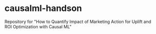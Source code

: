 # causalml-handson
Repository for "How to Quantify Impact of Marketing Action for Uplift and ROI Optimization with Causal ML"
